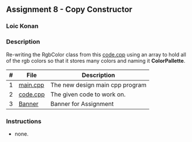 ## Assignment 8 - Copy Constructor

### Loic Konan

### Description

Re-writing the RgbColor class from this [code.cpp](code.cpp) using an array to hold all of the rgb colors so that it stores many colors and naming it **ColorPallette**.

|  #  | File                 | Description                     |
| :-: | -------------------- | ------------------------------- |
|  1  | [main.cpp](main.cpp) | The new design main cpp program |
|  2  | [code.cpp](code.cpp) | The given code to work on.      |
|  3  | [Banner](Banner)     | Banner for Assignment           |

### Instructions

- none.
